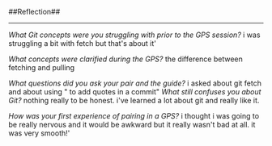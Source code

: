 ##Reflection##

----

*What Git concepts were you struggling with prior to the GPS session?*
i was struggling a bit with fetch but that's about it'

*What concepts were clarified during the GPS?*
the difference between fetching and pulling

*What questions did you ask your pair and the guide?*
i asked about git fetch and about using \" to add quotes in a commit"
*What still confuses you about Git?*
nothing really to be honest. i've learned a lot about git and really like it.

*How was your first experience of pairing in a GPS?*
i thought i was going to be really nervous and it would be awkward but it really wasn't bad at all. it was very smooth!'
